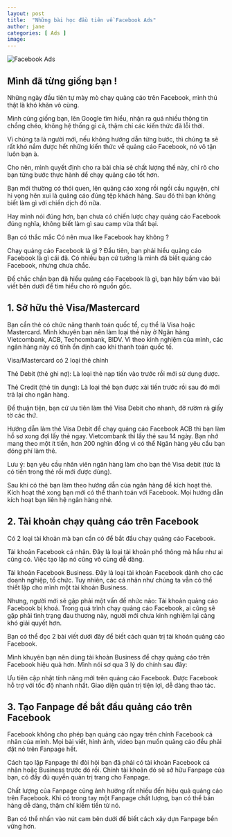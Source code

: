 ```yaml
---
layout: post
title:  "Những bài học đầu tiên về Facebook Ads"
author: jane
categories: [ Ads ]
image: 
---
```


<p>
    <img src="https://thanhthinhbui.com/wp-content/uploads/2017/12/cach-chay-quang-cao-facebook-hieu-qua-infographic3.jpg" alt="Facebook Ads">
</p>

## Mình đã từng giống bạn !

Những ngày đầu tiên tự mày mò chạy quảng cáo trên Facebook, mình thú thật là khó khăn vô cùng.

Mình cũng giống bạn, lên Google tìm hiểu, nhận ra quá nhiều thông tin chồng chéo, không hệ thống gì cả, thậm chí các kiến thức đã lỗi thời. 

Vì chúng ta là người mới, nếu không hướng dẫn từng bước, thì chúng ta sẽ rất khó nắm được hết những kiến thức về quảng cáo Facebook, nó vô tận luôn bạn à.

Cho nên, mình quyết định cho ra bài chia sẻ chất lượng thế này, chỉ rõ cho bạn từng bước thực hành để chạy quảng cáo tốt hơn.

Bạn mới thường có thói quen, lên quảng cáo xong rồi ngồi cầu nguyện, chỉ hi vọng hên xui là quảng cáo đúng tệp khách hàng. Sau đó thì bạn không biết làm gì với chiến dịch đó nữa.

Hay mình nói đúng hơn, bạn chưa có chiến lược chạy quảng cáo Facebook đúng nghĩa, không biết làm gì sau camp vừa thất bại.

Bạn có thắc mắc Có nên mua like Facebook hay không ?

Chạy quảng cáo Facebook là gì ?
Đầu tiên, bạn phải hiểu quảng cáo Facebook là gì cái đã. Có nhiều bạn cứ tưởng là mình đã biết quảng cáo Facebook, nhưng chưa chắc. 

Để chắc chắn bạn đã hiểu quảng cáo Facebook là gì, bạn hãy bấm vào bài viết bên dưới để tìm hiểu cho rõ nguồn gốc. 

## 1. Sở hữu thẻ Visa/Mastercard
Bạn cần thẻ có chức năng thanh toán quốc tế, cụ thể là Visa hoặc Mastercard. Mình khuyên bạn nên làm loại thẻ này ở Ngân hàng Vietcombank, ACB, Techcombank, BIDV. Vì theo kinh nghiệm của mình, các ngân hàng này có tính ổn định cao khi thanh toán quốc tế.

Visa/Mastercard có 2 loại thẻ chính

Thẻ Debit (thẻ ghi nợ): Là loại thẻ nạp tiền vào trước rồi mới sử dụng được.

Thẻ Credit (thẻ tín dụng): Là loại thẻ bạn được xài tiền trước rồi sau đó mới trả lại cho ngân hàng.

Để thuận tiện, bạn cứ ưu tiên làm thẻ Visa Debit cho nhanh, đỡ rườm rà giấy tờ các thứ.

Hướng dẫn làm thẻ Visa Debit để chạy quảng cáo Facebook
ACB thì bạn làm hồ sơ xong đợi lấy thẻ ngay. Vietcombank thì lấy thẻ sau 14 ngày. Bạn nhớ mang theo một ít tiền, hơn 200 nghìn đồng vì có thể Ngân hàng yêu cầu bạn đóng phí làm thẻ.

Lưu ý: bạn yêu cầu nhân viên ngân hàng làm cho bạn thẻ Visa debit (tức là có tiền trong thẻ rồi mới được dùng).

Sau khi có thẻ bạn làm theo hướng dẫn của ngân hàng để kích hoạt thẻ. Kích hoạt thẻ xong bạn mới có thể thanh toán với Facebook. Mọi hướng dẫn kích hoạt bạn liên hệ ngân hàng nhé.


## 2. Tài khoản chạy quảng cáo trên Facebook

Có 2 loại tài khoản mà bạn cần có để bắt đầu chạy quảng cáo Facebook.

Tài khoản Facebook cá nhân. Đây là loại tài khoản phổ thông mà hầu như ai cũng có. Việc tạo lập nó cũng vô cùng dễ dàng.

Tài khoản Facebook Business. Đây là loại tài khoản Facebook dành cho các doanh nghiệp, tổ chức. Tuy nhiên, các cá nhân như chúng ta vẫn có thể thiết lập cho mình một tài khoản Business.


Nhưng, người mới sẽ gặp phải một vấn đề nhức não: Tài khoản quảng cáo Facebook bị khoá. Trong quá trình chạy quảng cáo Facebook, ai cũng sẽ gặp phải tình trạng đau thương này, người mới chưa kinh nghiệm lại càng khó giải quyết hơn. 

Bạn có thể đọc 2 bài viết dưới đây để biết cách quản trị tài khoản quảng cáo Facebook.

Mình khuyên bạn nên dùng tài khoản Business để chạy quảng cáo trên Facebook hiệu quả hơn. Mình nói sơ qua 3 lý do chính sau đây:﻿ 

Ưu tiên cập nhật tính năng mới trên quảng cáo Facebook.
Được Facebook hỗ trợ với tốc độ nhanh nhất.
Giao diện quản trị tiện lợi, dễ dàng thao tác.

## 3. Tạo Fanpage để bắt đầu quảng cáo trên Facebook

Facebook không cho phép bạn quảng cáo ngay trên chính Facebook cá nhân của mình. Mọi bài viết, hình ảnh, video bạn muốn quảng cáo đều phải đặt nó trên Fanpage hết.

Cách tạo lập Fanpage thì đòi hỏi bạn đã phải có tài khoản Facebook cá nhân hoặc Business trước đó rồi. Chính tài khoản đó sẽ sở hữu Fanpage của bạn, có đầy đủ quyền quản trị trang cho Fanpage.

Chất lượng của Fanpage cũng ảnh hưởng rất nhiều đến hiệu quả quảng cáo trên Facebook. Khi có trong tay một Fanpage chất lượng, bạn có thể bán hàng dễ dàng, thậm chí kiếm tiền từ nó.

Bạn có thể nhấn vào nút cam bên dưới để biết cách xây dựn Fanpage bền vững hơn.
